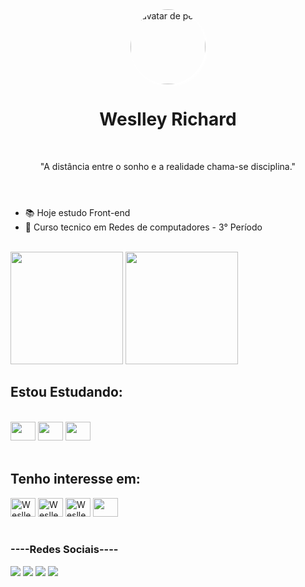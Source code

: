 <!DOCTYPE html>
<html lang="pt-br">
<head>
  <meta charset="UTF-8">
  <meta name="viewport" content="width=device-width, initial-scale=1.0">
  <title>Sobre mim</title>
  <style>
    head {
      background-color: rgb(57, 55, 55);
    }
    header{
      text-align: center;
    }
    header > img {
      width: 120px;
      border-radius: 100%;
      box-shadow: 2px 2px 5px 1px white;
    }
    div #datas{
      text-align: center;
    }
    div #links {
      text-align: center;
      padding: 5px;
      box-shadow: 0px 0px 5px 1px rgb(62, 59, 59);
      padding: 0px 0px 20px 0px;
    }
    div #links h3 {
      text-align: center;
      padding-bottom: 20px;
      padding-top: 15px;
    }
    div #links img {
      height: 30px;
      border-radius: 50px;
    }
  </style>
</head>
<body>
  <header>
    <img src="https://avatars.githubusercontent.com/u/117620005?v=4" alt="avatar de perfil">
    <br>
    <h1>Weslley Richard</h1>
    <br>
    <p>"A distância entre o sonho e a realidade chama-se disciplina."</p>
  </header>
  <main>
    <ul>
      <li>📚 Hoje estudo Front-end</li>
      <li>📖 Curso tecnico em Redes de computadores - 3° Período</li>
    </ul>
    <br>
    <div id="datas">
      <img height="180em" src="https://github-readme-stats.vercel.app/api?username=weslleyrichardi&show_icons=true&theme=radical"/>
      <img height="180em" src="https://github-readme-stats.vercel.app/api/top-langs/?username=weslleyrichardi&layout=compact&theme=radical">
    </div>
    <h2>Estou Estudando:</h2>
    <div style="display: inline_block;"><br>
      <img  height="30" width="40" src="https://cdn.jsdelivr.net/gh/devicons/devicon/icons/html5/html5-original.svg" />
      <img  height="30" width="40" src="https://cdn.jsdelivr.net/gh/devicons/devicon/icons/css3/css3-original.svg"/>
      <img  height="30" width="40" src="https://cdn.jsdelivr.net/gh/devicons/devicon/icons/python/python-original.svg" />
    </div><br>
    <h2>Tenho interesse em:</h2>
    <div>
      <img alt="Weslley-ts" height="30" width="40" src="https://cdn.jsdelivr.net/gh/devicons/devicon/icons/typescript/typescript-original.svg" />
      <img alt="Weslley-react" height="30" width="40" src="https://cdn.jsdelivr.net/gh/devicons/devicon/icons/react/react-original.svg" />
      <img alt="Weslley-njs" height="30" width="40" src="https://cdn.jsdelivr.net/gh/devicons/devicon/icons/nodejs/nodejs-original.svg"/>
      <img  height="30" width="40" src="https://cdn.jsdelivr.net/gh/devicons/devicon/icons/javascript/javascript-original.svg"/>
    </div>
    <br>
    <div id="links">
      <h3>----Redes Sociais----</h3>
      <a href="https://instagram.com/dev.weslleyrichard" target="_blank"><img src="https://img.shields.io/badge/Instagram-E4405F?style=for-the-badge&logo=instagram&logoColor=white"/></a>
      <a href="https://www.linkedin.com/in/weslley-richard/" target="_blank"><img src="https://img.shields.io/badge/LinkedIn-0077B5?style=for-the-badge&logo=linkedin&logoColor=white"/></a>
      <a href="https://discord.gg/Hm47gvEpQQ" target="_blank"><img src="https://img.shields.io/badge/Discord-7289DA?style=for-the-badge&logo=discord&logoColor=white"/></a>
      <a href="https://www.youtube.com/@dev.weslleyrichard" target="_blank"><img src="https://img.shields.io/badge/YouTube-FF0000?style=for-thebadge&logo=youtube&logoColor=white"/></a>
    </div>
  </main>
</body>
</html>